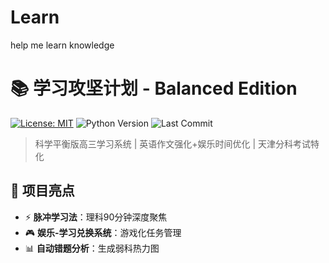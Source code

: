 # Learn
help me learn knowledge
# 📚 学习攻坚计划 - Balanced Edition

[![License: MIT](https://img.shields.io/badge/License-MIT-yellow.svg)](https://opensource.org/licenses/MIT)
![Python Version](https://img.shields.io/badge/python-3.8%2B-blue)
![Last Commit](https://img.shields.io/github/last-commit/username/tj-study-plan)

> 科学平衡版高三学习系统 | 英语作文强化+娱乐时间优化 | 天津分科考试特化

## 🚀 项目亮点
- ⚡ **脉冲学习法**：理科90分钟深度聚焦
- 🎮 **娱乐-学习兑换系统**：游戏化任务管理
- 📊 **自动错题分析**：生成弱科热力图

